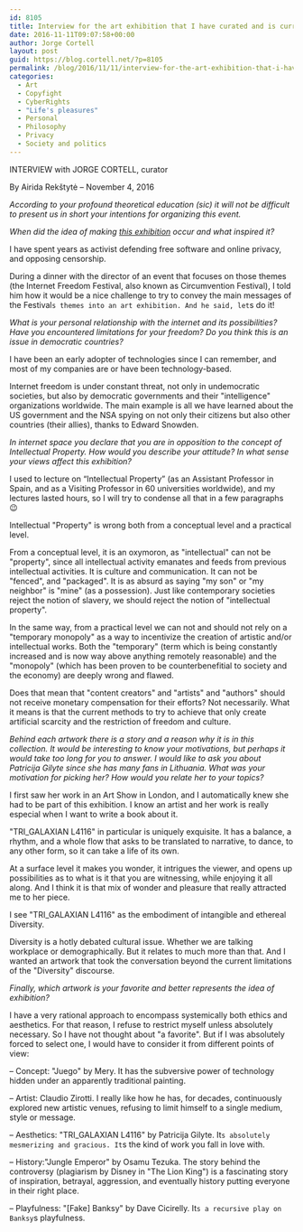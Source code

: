 ```yaml
---
id: 8105
title: Interview for the art exhibition that I have curated and is currently being shown in Kaunas, Lithuania
date: 2016-11-11T09:07:58+00:00
author: Jorge Cortell
layout: post
guid: https://blog.cortell.net/?p=8105
permalink: /blog/2016/11/11/interview-for-the-art-exhibition-that-i-have-curated-and-is-currently-being-shown-in-kaunas-lithuania/
categories:
  - Art
  - Copyfight
  - CyberRights
  - "Life's pleasures"
  - Personal
  - Philosophy
  - Privacy
  - Society and politics
---
```

INTERVIEW with JORGE CORTELL, curator
  
By Airida Rekštytė – November 4, 2016

_According to your profound theoretical education (sic) it will not be difficult to present us in short your intentions for organizing this event._

_When did the idea of making [this exhibition](https://netfreedomart.surge.sh/) occur and what inspired it?_

I have spent years as activist defending free software and online privacy, and opposing censorship.
  
During a dinner with the director of an event that focuses on those themes (the Internet Freedom Festival, also known as Circumvention Festival), I told him how it would be a nice challenge to try to convey the main messages of the Festival`s themes into an art exhibition. And he said, let`s do it!

_What is your personal relationship with the internet and its possibilities? Have you encountered limitations for your freedom? Do you think this is an issue in democratic countries?_

I have been an early adopter of technologies since I can remember, and most of my companies are or have been technology-based.
  
Internet freedom is under constant threat, not only in undemocratic societies, but also by democratic governments and their "intelligence" organizations worldwide. The main example is all we have learned about the US government and the NSA spying on not only their citizens but also other countries (their allies), thanks to Edward Snowden.

_In internet space you declare that you are in opposition to the concept of Intellectual Property. How would you describe your attitude? In what sense your views affect this exhibition?_

I used to lecture on “Intellectual Property” (as an Assistant Professor in Spain, and as a Visiting Professor in 60 universities worldwide), and my lectures lasted hours, so I will try to condense all that in a few paragraphs 😉
  
Intellectual "Property" is wrong both from a conceptual level and a practical level.
  
From a conceptual level, it is an oxymoron, as "intellectual" can not be "property", since all intellectual activity emanates and feeds from previous intellectual activities. It is culture and communication. It can not be "fenced", and "packaged". It is as absurd as saying "my son" or "my neighbor" is "mine" (as a possession). Just like contemporary societies reject the notion of slavery, we should reject the notion of "intellectual property".
  
In the same way, from a practical level we can not and should not rely on a "temporary monopoly" as a way to incentivize the creation of artistic and/or intellectual works. Both the "temporary" (term which is being constantly increased and is now way above anything remotely reasonable) and the "monopoly" (which has been proven to be counterbenefitial to society and the economy) are deeply wrong and flawed.
  
Does that mean that "content creators" and "artists" and "authors" should not receive monetary compensation for their efforts? Not necessarily. What it means is that the current methods to try to achieve that only create artificial scarcity and the restriction of freedom and culture.

_Behind each artwork there is a story and a reason why it is in this collection. It would be interesting to know your motivations, but perhaps it would take too long for you to answer. I would like to ask you about Patricija Gilyte since she has many fans in Lithuania. What was your motivation for picking her? How would you relate her to your topics?_

I first saw her work in an Art Show in London, and I automatically knew she had to be part of this exhibition. I know an artist and her work is really especial when I want to write a book about it.
  
"TRI_GALAXIAN L4116" in particular is uniquely exquisite. It has a balance, a rhythm, and a whole flow that asks to be translated to narrative, to dance, to any other form, so it can take a life of its own.
  
At a surface level it makes you wonder, it intrigues the viewer, and opens up possibilities as to what is it that you are witnessing, while enjoying it all along. And I think it is that mix of wonder and pleasure that really attracted me to her piece.
  
I see "TRI_GALAXIAN L4116" as the embodiment of intangible and ethereal Diversity.
  
Diversity is a hotly debated cultural issue. Whether we are talking workplace or demographically. But it relates to much more than that. And I wanted an artwork that took the conversation beyond the current limitations of the "Diversity" discourse.

_Finally, which artwork is your favorite and better represents the idea of exhibition?_

I have a very rational approach to encompass systemically both ethics and aesthetics. For that reason, I refuse to restrict myself unless absolutely necessary. So I have not thought about "a favorite". But if I was absolutely forced to select one, I would have to consider it from different points of view:

– Concept: "Juego" by Mery. It has the subversive power of technology hidden under an apparently traditional painting.
  
– Artist: Claudio Zirotti. I really like how he has, for decades, continuously explored new artistic venues, refusing to limit himself to a single medium, style or message.
  
– Aesthetics: "TRI_GALAXIAN L4116" by Patricija Gilyte. It`s absolutely mesmerizing and gracious. It`s the kind of work you fall in love with.
  
– History:"Jungle Emperor" by Osamu Tezuka. The story behind the controversy (plagiarism by Disney in "The Lion King") is a fascinating story of inspiration, betrayal, aggression, and eventually history putting everyone in their right place.
  
– Playfulness: "[Fake] Banksy" by Dave Cicirelly. It`s a recursive play on Banksy`s playfulness.